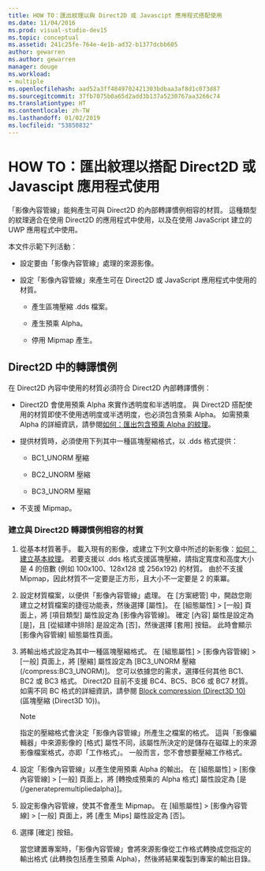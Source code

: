 ```yaml
---
title: HOW TO：匯出紋理以與 Direct2D 或 Javascipt 應用程式搭配使用
ms.date: 11/04/2016
ms.prod: visual-studio-dev15
ms.topic: conceptual
ms.assetid: 241c25fe-764e-4e1b-ad32-b1377dcbb605
author: gewarren
ms.author: gewarren
manager: douge
ms.workload:
- multiple
ms.openlocfilehash: aad52a3ff4849702421303bdbaa3af8d1c073d87
ms.sourcegitcommit: 37fb7075b0a65d2add3b137a5230767aa3266c74
ms.translationtype: HT
ms.contentlocale: zh-TW
ms.lasthandoff: 01/02/2019
ms.locfileid: "53850832"
---
```

# <a name="how-to-export-a-texture-for-use-with-direct2d-or-javascipt-apps"></a>HOW TO：匯出紋理以搭配 Direct2D 或 Javascipt 應用程式使用

「影像內容管線」能夠產生可與 Direct2D 的內部轉譯慣例相容的材質。 這種類型的紋理適合在使用 Direct2D 的應用程式中使用，以及在使用 JavaScript 建立的 UWP 應用程式中使用。

本文件示範下列活動︰

-   設定要由「影像內容管線」處理的來源影像。

-   設定「影像內容管線」來產生可在 Direct2D 或 JavaScript 應用程式中使用的材質。

    -   產生區塊壓縮 .dds 檔案。

    -   產生預乘 Alpha。

    -   停用 Mipmap 產生。

## <a name="rendering-conventions-in-direct2d"></a>Direct2D 中的轉譯慣例

在 Direct2D 內容中使用的材質必須符合 Direct2D 內部轉譯慣例：

-   Direct2D 會使用預乘 Alpha 來實作透明度和半透明度。 與 Direct2D 搭配使用的材質即使不使用透明度或半透明度，也必須包含預乘 Alpha。 如需預乘 Alpha 的詳細資訊，請參閱[如何：匯出包含預乘 Alpha 的紋理](../designers/how-to-export-a-texture-that-has-premultiplied-alpha.md)。

-   提供材質時，必須使用下列其中一種區塊壓縮格式，以 .dds 格式提供：

    -   BC1_UNORM 壓縮

    -   BC2_UNORM 壓縮

    -   BC3_UNORM 壓縮

-   不支援 Mipmap。

### <a name="to-create-a-texture-thats-compatible-with-direct2d-rendering-conventions"></a>建立與 Direct2D 轉譯慣例相容的材質

1. 從基本材質著手。 載入現有的影像，或建立下列文章中所述的新影像：[如何：建立基本紋理](../designers/how-to-create-a-basic-texture.md)。 若要支援以 .dds 格式支援區塊壓縮，請指定寬度和高度大小是 4 的倍數 (例如 100x100、128x128 或 256x192) 的材質。 由於不支援 Mipmap，因此材質不一定要是正方形，且大小不一定要是 2 的乘冪。

2. 設定材質檔案，以便供「影像內容管線」處理。 在 [方案總管] 中，開啟您剛建立之材質檔案的捷徑功能表，然後選擇 [屬性]。 在 [組態屬性] > [一般] 頁面上，將 [項目類型] 屬性設定為 [影像內容管線]。 確定 [內容] 屬性是設定為 [是]，且 [從組建中排除] 是設定為 [否]，然後選擇 [套用] 按鈕。 此時會顯示 [影像內容管線] 組態屬性頁面。

3. 將輸出格式設定為其中一種區塊壓縮格式。 在 [組態屬性] > [影像內容管線] > [一般] 頁面上，將 [壓縮] 屬性設定為 [BC3_UNORM 壓縮 (/compress:BC3_UNORM)]。 您可以依據您的需求，選擇任何其他 BC1、BC2 或 BC3 格式。 Direct2D 目前不支援 BC4、BC5、BC6 或 BC7 材質。 如需不同 BC 格式的詳細資訊，請參閱 [Block compression (Direct3D 10)](/windows/desktop/direct3d10/d3d10-graphics-programming-guide-resources-block-compression) (區塊壓縮 (Direct3D 10))。

   > [!NOTE]
   > 指定的壓縮格式會決定「影像內容管線」所產生之檔案的格式。 這與「影像編輯器」中來源影像的 [格式] 屬性不同，該屬性所決定的是儲存在磁碟上的來源影像檔案格式，亦即「工作格式」。 一般而言，您不會想要壓縮工作格式。

4. 設定「影像內容管線」以產生使用預乘 Alpha 的輸出。 在 [組態屬性] > [影像內容管線] > [一般] 頁面上，將 [轉換成預乘的 Alpha 格式] 屬性設定為 [是 (/generatepremultipliedalpha)]。

5. 設定影像內容管線，使其不會產生 Mipmap。 在 [組態屬性] > [影像內容管線] > [一般] 頁面上，將 [產生 Mips] 屬性設定為 [否]。

6. 選擇 [確定]  按鈕。

   當您建置專案時，「影像內容管線」會將來源影像從工作格式轉換成您指定的輸出格式 (此轉換包括產生預乘 Alpha)，然後將結果複製到專案的輸出目錄。